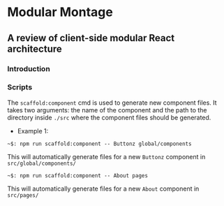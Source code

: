 # Modular Montage

## A review of client-side modular React architecture

### Introduction


### Scripts
The `scaffold:component` cmd is used to generate new component files. It takes two arguments: the name of the component and the path to the directory inside `./src` where the component files should be generated.

- Example 1:
```
~$: npm run scaffold:component -- Buttonz global/components
```

This will automatically generate files for a new `Buttonz` component in `src/global/components/` 

```
~$: npm run scaffold:component -- About pages
```

This will automatically generate files for a new `About` component in `src/pages/` 

```